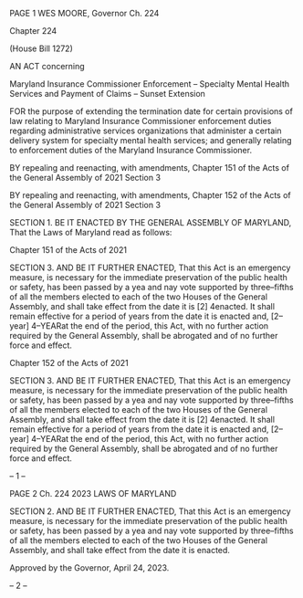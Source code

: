 PAGE 1
WES MOORE, Governor Ch. 224

Chapter 224

(House Bill 1272)

AN ACT concerning

Maryland Insurance Commissioner Enforcement – Specialty Mental Health
Services and Payment of Claims – Sunset Extension

FOR the purpose of extending the termination date for certain provisions of law relating to
Maryland Insurance Commissioner enforcement duties regarding administrative
services organizations that administer a certain delivery system for specialty mental
health services; and generally relating to enforcement duties of the Maryland
Insurance Commissioner.

BY repealing and reenacting, with amendments,
Chapter 151 of the Acts of the General Assembly of 2021
Section 3

BY repealing and reenacting, with amendments,
Chapter 152 of the Acts of the General Assembly of 2021
Section 3

SECTION 1. BE IT ENACTED BY THE GENERAL ASSEMBLY OF MARYLAND,
That the Laws of Maryland read as follows:

Chapter 151 of the Acts of 2021

SECTION 3. AND BE IT FURTHER ENACTED, That this Act is an emergency
measure, is necessary for the immediate preservation of the public health or safety, has
been passed by a yea and nay vote supported by three–fifths of all the members elected to
each of the two Houses of the General Assembly, and shall take effect from the date it is
[2] 4enacted. It shall remain effective for a period of years from the date it is enacted and,
[2–year] 4–YEARat the end of the period, this Act, with no further action required by the
General Assembly, shall be abrogated and of no further force and effect.

Chapter 152 of the Acts of 2021

SECTION 3. AND BE IT FURTHER ENACTED, That this Act is an emergency
measure, is necessary for the immediate preservation of the public health or safety, has
been passed by a yea and nay vote supported by three–fifths of all the members elected to
each of the two Houses of the General Assembly, and shall take effect from the date it is
[2] 4enacted. It shall remain effective for a period of years from the date it is enacted and,
[2–year] 4–YEARat the end of the period, this Act, with no further action required by the
General Assembly, shall be abrogated and of no further force and effect.

– 1 –

PAGE 2
Ch. 224 2023 LAWS OF MARYLAND

SECTION 2. AND BE IT FURTHER ENACTED, That this Act is an emergency
measure, is necessary for the immediate preservation of the public health or safety, has
been passed by a yea and nay vote supported by three–fifths of all the members elected to
each of the two Houses of the General Assembly, and shall take effect from the date it is
enacted.

Approved by the Governor, April 24, 2023.

– 2 –